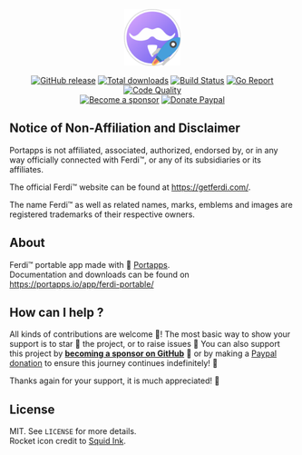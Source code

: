 <p align="center"><a href="https://portapps.io/app/ferdi-portable/" target="_blank"><img width="100" src="https://github.com/portapps/ferdi-portable/blob/master/res/papp.png"></a></p>

<p align="center">
  <a href="https://portapps.io/app/ferdi-portable/#download"><img src="https://img.shields.io/github/release/portapps/ferdi-portable.svg?style=flat-square" alt="GitHub release"></a>
  <a href="https://portapps.io/app/ferdi-portable/#download"><img src="https://img.shields.io/github/downloads/portapps/ferdi-portable/total.svg?style=flat-square" alt="Total downloads"></a>
  <a href="https://travis-ci.com/portapps/ferdi-portable"><img src="https://img.shields.io/travis/com/portapps/ferdi-portable/master.svg?style=flat-square" alt="Build Status"></a>
  <a href="https://goreportcard.com/report/github.com/portapps/ferdi-portable"><img src="https://goreportcard.com/badge/github.com/portapps/ferdi-portable?style=flat-square" alt="Go Report"></a>
  <a href="https://app.codacy.com/gh/portapps/ferdi-portable"><img src="https://img.shields.io/codacy/grade/2a33ee1ad86f4d00acbd685c00b910db.svg?style=flat-square" alt="Code Quality"></a>
  <br /><a href="https://github.com/sponsors/crazy-max"><img src="https://img.shields.io/badge/sponsor-crazy--max-181717.svg?logo=github&style=flat-square" alt="Become a sponsor"></a>
  <a href="https://www.paypal.me/crazyws"><img src="https://img.shields.io/badge/donate-paypal-00457c.svg?logo=paypal&style=flat-square" alt="Donate Paypal"></a>
</p>

## Notice of Non-Affiliation and Disclaimer

Portapps is not affiliated, associated, authorized, endorsed by, or in any way officially connected with Ferdi™, or any of its subsidiaries or its affiliates.

The official Ferdi™ website can be found at https://getferdi.com/.

The name Ferdi™ as well as related names, marks, emblems and images are registered trademarks of their respective owners.

## About

Ferdi™ portable app made with 🚀 [Portapps](https://portapps.io).<br />
Documentation and downloads can be found on https://portapps.io/app/ferdi-portable/

## How can I help ?

All kinds of contributions are welcome :raised_hands:! The most basic way to show your support is to star :star2: the project, or to raise issues :speech_balloon: You can also support this project by [**becoming a sponsor on GitHub**](https://github.com/sponsors/crazy-max) :clap: or by making a [Paypal donation](https://www.paypal.me/crazyws) to ensure this journey continues indefinitely! :rocket:

Thanks again for your support, it is much appreciated! :pray:

## License

MIT. See `LICENSE` for more details.<br />
Rocket icon credit to [Squid Ink](http://thesquid.ink).
